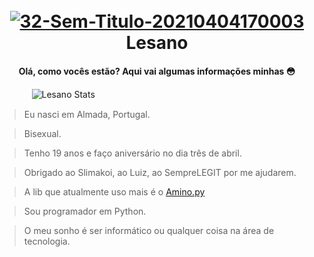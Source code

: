 <h1 align="center">
  <br>
<a href="https://www.youtube.com/channel/UCc-eHAuCocubjo1JcCKgZcQ"><img src="https://i.ibb.co/3M7vrpX/32-Sem-Titulo-20210404170003.png" alt="32-Sem-Titulo-20210404170003" border="0"></a>
  <br>
Lesano
  <br>
</h1>

<h4 align="center">Olá, como vocês estão? Aqui vai algumas informações minhas 😳</h4>

ㅤㅤㅤㅤ![Lesano Stats](https://github-readme-stats.vercel.app/api?username=Lesano&theme=dark&show_icons=true)

> Eu nasci em Almada, Portugal.

> Bisexual.

> Tenho 19 anos e faço aniversário no dia três de abril.

> Obrigado ao Slimakoi, ao Luiz, ao SempreLEGIT por me ajudarem.

> A lib que atualmente uso mais é o [Amino.py](https://github.com/Slimakoi/Amino.py)

> Sou programador em Python.

> O meu sonho é ser informático ou qualquer coisa na área de tecnologia. 
